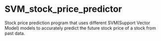 # SVM_stock_price_predictor
Stock price prediction program that uses different SVM(Support Vector Model) models to accurately predict the future stock price of a stock from past data.

